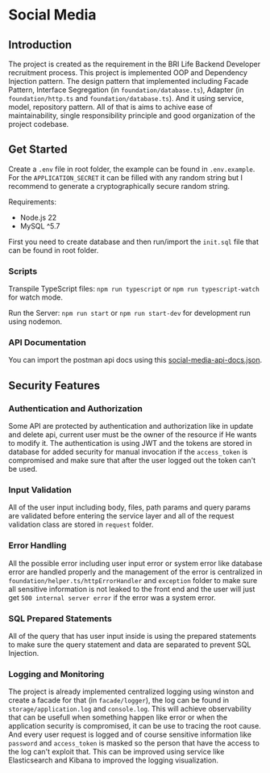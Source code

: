 # Social Media

## Introduction
The project is created as the requirement in the BRI Life Backend Developer recruitment process. This project is implemented OOP and Dependency Injection pattern. The design pattern that implemented including Facade Pattern, Interface Segregation (in `foundation/database.ts`), Adapter (in `foundation/http.ts` and `foundation/database.ts`). And it using service, model, repository pattern. All of that is aims to achive ease of maintainability, single responsibility principle and good organization of the project codebase.

## Get Started
Create a `.env` file in root folder, the example can be found in `.env.example`. For the `APPLICATION_SECRET` it can be filled with any random string but I recommend to generate a cryptographically secure random string.

Requirements:
* Node.js 22
* MySQL ^5.7

First you need to create database and then run/import the `init.sql` file that can be found in root folder.

### Scripts
Transpile TypeScript files:
```npm run typescript``` or
```npm run typescript-watch``` for watch mode.

Run the Server:
```npm run start``` or
```npm run start-dev``` for development run using nodemon.

### API Documentation
You can import the postman api docs using this [social-media-api-docs.json](./social-media-api-docs.json).

## Security Features
### Authentication and Authorization
Some API are protected by authentication and authorization like in update and delete api, current user must be the owner of the resource if He wants to modify it. The authentication is using JWT and the tokens are stored in database for added security for manual invocation if the `access_token` is compromised and make sure that after the user logged out the token can't be used.

### Input Validation
All of the user input including body, files, path params and query params are validated before entering the service layer and all of the request validation class are stored in `request` folder.

### Error Handling
All the possible error including user input error or system error like database error are handled properly and the management of the error is centralized in `foundation/helper.ts/httpErrorHandler` and `exception` folder to make sure all sensitive information is not leaked to the front end and the user will just get `500 internal server error` if the error was a system error.

### SQL Prepared Statements
All of the query that has user input inside is using the prepared statements to make sure the query statement and data are separated to prevent SQL Injection.

### Logging and Monitoring
The project is already implemented centralized logging using winston and create a facade for that (in `facade/logger`), the log can be found in `storage/application.log` and `console.log`. This will achieve observability that can be usefull when something happen like error or when the application security is compromised, it can be use to tracing the root cause. And every user request is logged and of course sensitive information like `password` and `access_token` is masked so the person that have the access to the log can't exploit that. This can be improved using service like Elasticsearch and Kibana to improved the logging visualization.
